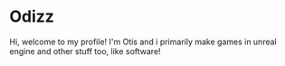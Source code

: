 # Odizz

Hi, welcome to my profile!
I'm Otis and i primarily make games in unreal engine and other stuff too, like software!
 
